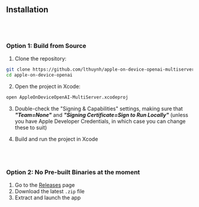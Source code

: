 ## Installation

<br></br>
### Option 1: Build from Source

1. Clone the repository:
```bash
git clone https://github.com/lthuynh/apple-on-device-openai-multiserver.git
cd apple-on-device-openai
```

2. Open the project in Xcode:
```bash
open AppleOnDeviceOpenAI-MultiServer.xcodeproj
```

3. Double-check the "Signing & Capabilities" settings, making sure that ***"Team=None"*** and ***"Signing Certificate=Sign to Run Locally"*** (unless you have Apple Developer Credentials, in which case you can change these to suit)
   
4. Build and run the project in Xcode

<br></br>
### Option 2: No Pre-built Binaries at the moment

1. Go to the [Releases](https://github.com/lthuynh/apple-on-device-openai-multiserver/releases) page
2. Download the latest `.zip` file
3. Extract and launch the app

<br></br>
